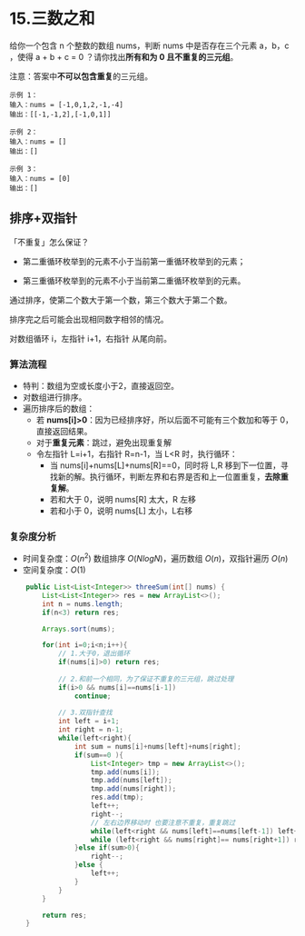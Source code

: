 # 15.三数之和

给你一个包含 n 个整数的数组 nums，判断 nums 中是否存在三个元素 a，b，c ，使得 a + b + c = 0 ？请你找出**所有和为 0 且不重复的三元组**。

注意：答案中**不可以包含重复**的三元组。

 ~~~
示例 1：
输入：nums = [-1,0,1,2,-1,-4]
输出：[[-1,-1,2],[-1,0,1]]

示例 2：
输入：nums = []
输出：[]

示例 3：
输入：nums = [0]
输出：[]
 ~~~



## 排序+双指针

「不重复」怎么保证？

- 第二重循环枚举到的元素不小于当前第一重循环枚举到的元素；

- 第三重循环枚举到的元素不小于当前第二重循环枚举到的元素。

通过排序，使第二个数大于第一个数，第三个数大于第二个数。

排序完之后可能会出现相同数字相邻的情况。

对数组循环 i，左指针 i+1，右指针 从尾向前。

### 算法流程

- 特判：数组为空或长度小于2，直接返回空。
- 对数组进行排序。
- 遍历排序后的数组：
  - 若 **nums[i]>0**：因为已经排序好，所以后面不可能有三个数加和等于 0，直接返回结果。
  - 对于**重复元素**：跳过，避免出现重复解
  - 令左指针 L=i+1，右指针 R=n-1，当 L<R 时，执行循环：
    - 当 nums[i]+nums[L]+nums[R]==0，同时将 L,R 移到下一位置，寻找新的解。执行循环，判断左界和右界是否和上一位置重复，**去除重复解**。
    - 若和大于 0，说明 nums[R] 太大，R 左移
    - 若和小于 0，说明 nums[L] 太小，L右移

### 复杂度分析

- 时间复杂度：$O(n ^2)$
  	数组排序 $O(NlogN)$，遍历数组 $O(n)$，双指针遍历 $O(n)$
- 空间复杂度：$O(1)$

~~~java
    public List<List<Integer>> threeSum(int[] nums) {
        List<List<Integer>> res = new ArrayList<>();
        int n = nums.length;
        if(n<3) return res;

        Arrays.sort(nums);

        for(int i=0;i<n;i++){
            // 1.大于0，退出循环
            if(nums[i]>0) return res;
			
            // 2.和前一个相同，为了保证不重复的三元组，跳过处理
            if(i>0 && nums[i]==nums[i-1])
                continue;
            
			// 3.双指针查找
            int left = i+1;
            int right = n-1;
            while(left<right){
                int sum = nums[i]+nums[left]+nums[right];
                if(sum==0 ){
                    List<Integer> tmp = new ArrayList<>();
                    tmp.add(nums[i]);
                    tmp.add(nums[left]);
                    tmp.add(nums[right]);
                    res.add(tmp);
                    left++;
                    right--;
                    // 左右边界移动时 也要注意不重复，重复跳过
                    while(left<right && nums[left]==nums[left-1]) left++;
                    while (left<right && nums[right]== nums[right+1]) right--;
                }else if(sum>0){
                    right--;
                }else {
                    left++;
                }
            }
        }

        return res;
    }
~~~

